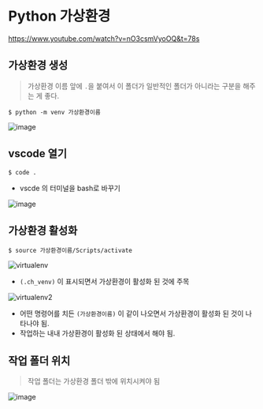 # Python 가상환경

https://www.youtube.com/watch?v=nO3csmVyoOQ&t=78s


## 가상환경 생성
> 가상환경 이름 앞에 `.`을 붙여서 이 폴더가 일반적인 폴더가 아니라는 구분을 해주는 게 좋다.
```
$ python -m venv 가상환경이름
```
![image](https://user-images.githubusercontent.com/34564706/100180364-56187d00-2f1b-11eb-8ed0-d1c414b158db.png)


## vscode 열기
```
$ code .
```
- vscde 의 터미널을 bash로 바꾸기

![image](https://user-images.githubusercontent.com/34564706/100179751-fbcaec80-2f19-11eb-8424-17d56d3f8fbb.png)


## 가상환경 활성화
```
$ source 가상환경이름/Scripts/activate
```
![virtualenv](https://user-images.githubusercontent.com/34564706/100180651-eeaefd00-2f1b-11eb-96ba-c65e853209c2.jpg)


- `(.ch_venv)` 이 표시되면서 가상환경이 활성화 된 것에 주목

![virtualenv2](https://user-images.githubusercontent.com/34564706/100180748-36ce1f80-2f1c-11eb-9e63-068209bfe446.jpg)

- 어떤 명령어를 치든 `(가상환경이름)` 이 같이 나오면서 가상환경이 활성화 된 것이 나타나야 됨. 
- 작업하는 내내 가상환경이 활성화 된 상태에서 해야 됨.

## 작업 폴더 위치
> 작업 폴더는 가상환경 폴더 밖에 위치시켜야 됨

![image](https://user-images.githubusercontent.com/34564706/100181022-b9ef7580-2f1c-11eb-8cd3-40b896da141d.png)
